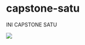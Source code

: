 # capstone-satu

INI CAPSTONE SATU

<img src="https://mir-s3-cdn-cf.behance.net/project_modules/max_1200/4ff07986208593.5d9a654e92f36.gif">

